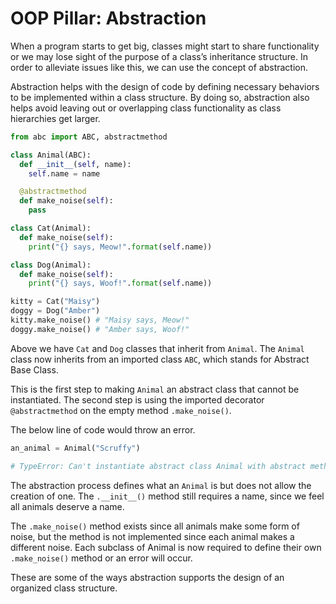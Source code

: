 # OOP Pillar: Abstraction

When a program starts to get big, classes might start to share functionality or we may lose sight of the purpose of a class’s inheritance structure. In order to alleviate issues like this, we can use the concept of abstraction.

Abstraction helps with the design of code by defining necessary behaviors to be implemented within a class structure. By doing so, abstraction also helps avoid leaving out or overlapping class functionality as class hierarchies get larger.

```python
from abc import ABC, abstractmethod

class Animal(ABC):
  def __init__(self, name):
    self.name = name

  @abstractmethod
  def make_noise(self):
    pass

class Cat(Animal):
  def make_noise(self):
    print("{} says, Meow!".format(self.name))

class Dog(Animal):
  def make_noise(self):
    print("{} says, Woof!".format(self.name))

kitty = Cat("Maisy")
doggy = Dog("Amber")
kitty.make_noise() # "Maisy says, Meow!"
doggy.make_noise() # "Amber says, Woof!"
``` 

Above we have `Cat` and `Dog` classes that inherit from `Animal`. The `Animal` class now inherits from an imported class `ABC`, which stands for Abstract Base Class.

This is the first step to making `Animal` an abstract class that cannot be instantiated. The second step is using the imported decorator `@abstractmethod` on the empty method `.make_noise()`.

The below line of code would throw an error.

```python
an_animal = Animal("Scruffy")

# TypeError: Can't instantiate abstract class Animal with abstract method make_noise
```

The abstraction process defines what an `Animal` is but does not allow the creation of one. The `.__init__()` method still requires a name, since we feel all animals deserve a name.

The `.make_noise()` method exists since all animals make some form of noise, but the method is not implemented since each animal makes a different noise. Each subclass of Animal is now required to define their own `.make_noise()` method or an error will occur.

These are some of the ways abstraction supports the design of an organized class structure.
